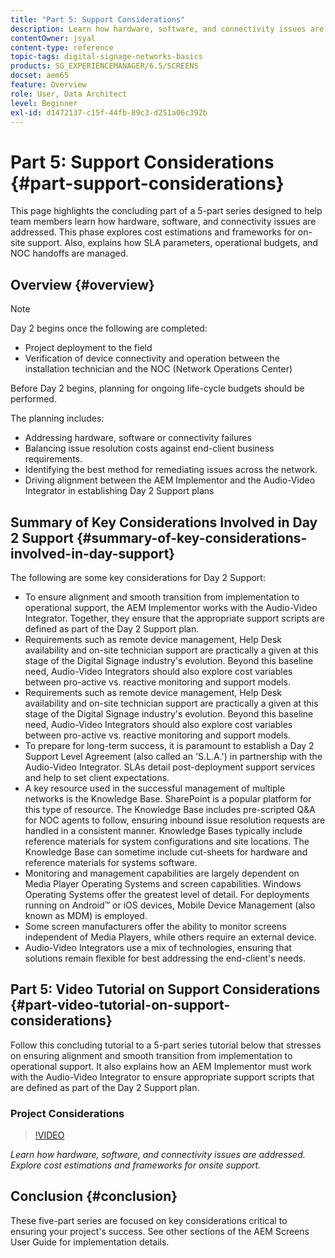 ```yaml
---
title: "Part 5: Support Considerations"
description: Learn how hardware, software, and connectivity issues are addressed. Explore cost estimations and frameworks for onsite support. Also, learn how SLA parameters, operational budgets, and NOC handoffs are managed.
contentOwner: jsyal
content-type: reference
topic-tags: digital-signage-networks-basics
products: SG_EXPERIENCEMANAGER/6.5/SCREENS
docset: aem65
feature: Overview
role: User, Data Architect
level: Beginner
exl-id: d1472137-c15f-44fb-89c3-d251a06c392b
---
```

# Part 5: Support Considerations {#part-support-considerations}

This page highlights the concluding part of a 5-part series designed to help team members learn how hardware, software, and connectivity issues are addressed. This phase explores cost estimations and frameworks for on-site support. Also, explains how SLA parameters, operational budgets, and NOC handoffs are managed.

## Overview {#overview}

>[!NOTE]
>
>Day 2 begins once the following are completed:
>
>* Project deployment to the field
>* Verification of device connectivity and operation between the installation technician and the NOC (Network Operations Center)
>
>Before Day 2 begins, planning for ongoing life-cycle budgets should be performed.

The planning includes:

* Addressing hardware, software or connectivity failures
* Balancing issue resolution costs against end-client business requirements.
* Identifying the best method for remediating issues across the network.
* Driving alignment between the AEM Implementor and the Audio-Video Integrator in establishing Day 2 Support plans

## Summary of Key Considerations Involved in Day 2 Support {#summary-of-key-considerations-involved-in-day-support}

The following are some key considerations for Day 2 Support:

* To ensure alignment and smooth transition from implementation to operational support, the AEM Implementor works with the Audio-Video Integrator. Together, they ensure that the appropriate support scripts are defined as part of the Day 2 Support plan.
* Requirements such as remote device management, Help Desk availability and on-site technician support are practically a given at this stage of the Digital Signage industry's evolution. Beyond this baseline need, Audio-Video Integrators should also explore cost variables between pro-active vs. reactive monitoring and support models.
* Requirements such as remote device management, Help Desk availability and on-site technician support are practically a given at this stage of the Digital Signage industry's evolution. Beyond this baseline need, Audio-Video Integrators should also explore cost variables between pro-active vs. reactive monitoring and support models.
* To prepare for long-term success, it is paramount to establish a Day 2 Support Level Agreement (also called an 'S.L.A.') in partnership with the Audio-Video Integrator. SLAs detail post-deployment support services and help to set client expectations.
* A key resource used in the successful management of multiple networks is the Knowledge Base. SharePoint is a popular platform for this type of resource. The Knowledge Base includes pre-scripted Q&A for NOC agents to follow, ensuring inbound issue resolution requests are handled in a consistent manner. Knowledge Bases typically include reference materials for system configurations and site locations. The Knowledge Base can sometime include cut-sheets for hardware and reference materials for systems software. 
* Monitoring and management capabilities are largely dependent on Media Player Operating Systems and screen capabilities. Windows Operating Systems offer the greatest level of detail. For deployments running on Android&trade; or iOS devices, Mobile Device Management (also known as MDM) is employed.
* Some screen manufacturers offer the ability to monitor screens independent of Media Players, while others require an external device.
* Audio-Video Integrators use a mix of technologies, ensuring that solutions remain flexible for best addressing the end-client's needs.

## Part 5: Video Tutorial on Support Considerations {#part-video-tutorial-on-support-considerations}

Follow this concluding tutorial to a 5-part series tutorial below that stresses on ensuring alignment and smooth transition from implementation to operational support. It also explains how an AEM Implementor must work with the Audio-Video Integrator to ensure appropriate support scripts that are defined as part of the Day 2 Support plan.

### Project Considerations

>[!VIDEO](https://video.tv.adobe.com/v/28383)

*Learn how hardware, software, and connectivity issues are addressed. Explore cost estimations and frameworks for onsite support.*

## Conclusion {#conclusion}

These five-part series are focused on key considerations critical to ensuring your project's success. See other sections of the AEM Screens User Guide for implementation details.
